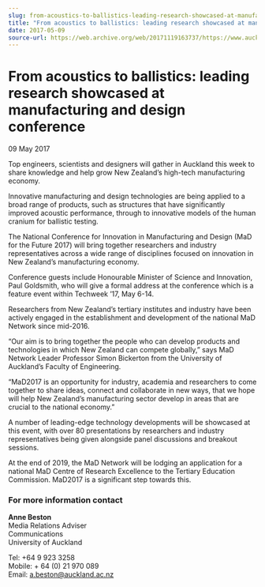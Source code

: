 ```yaml
---
slug: from-acoustics-to-ballistics-leading-research-showcased-at-manufacturing-and-design-conference
title: "From acoustics to ballistics: leading research showcased at manufacturing and design conference"
date: 2017-05-09
source-url: https://web.archive.org/web/20171119163737/https://www.auckland.ac.nz/en/about/news-events-and-notices/news/news-2017/05/leading-research-showcased-at-conference.html
---
```

From acoustics to ballistics: leading research showcased at manufacturing and design conference
===============================================================================================

09 May 2017

Top engineers, scientists and designers will gather in Auckland this week to share knowledge and help grow New Zealand’s high-tech manufacturing economy.

Innovative manufacturing and design technologies are being applied to a broad range of products, such as structures that have significantly improved acoustic performance, through to innovative models of the human cranium for ballistic testing.

The National Conference for Innovation in Manufacturing and Design (MaD for the Future 2017) will bring together researchers and industry representatives across a wide range of disciplines focused on innovation in New Zealand’s manufacturing economy.

Conference guests include Honourable Minister of Science and Innovation, Paul Goldsmith, who will give a formal address at the conference which is a feature event within Techweek ’17, May 6-14.

Researchers from New Zealand’s tertiary institutes and industry have been actively engaged in the establishment and development of the national MaD Network since mid-2016.

“Our aim is to bring together the people who can develop products and technologies in which New Zealand can compete globally,” says MaD Network Leader Professor Simon Bickerton from the University of Auckland’s Faculty of Engineering.

“MaD2017 is an opportunity for industry, academia and researchers to come together to share ideas, connect and collaborate in new ways, that we hope will help New Zealand’s manufacturing sector develop in areas that are crucial to the national economy.”

A number of leading-edge technology developments will be showcased at this event, with over 80 presentations by researchers and industry representatives being given alongside panel discussions and breakout sessions.

At the end of 2019, the MaD Network will be lodging an application for a national MaD Centre of Research Excellence to the Tertiary Education Commission. MaD2017 is a significant step towards this.

### For more information contact

**Anne Beston**  
Media Relations Adviser  
Communications  
University of Auckland

Tel: +64 9 923 3258  
Mobile: + 64 (0) 21 970 089  
Email: [a.beston@auckland.ac.nz](mailto:a.beston@auckland.ac.nz)